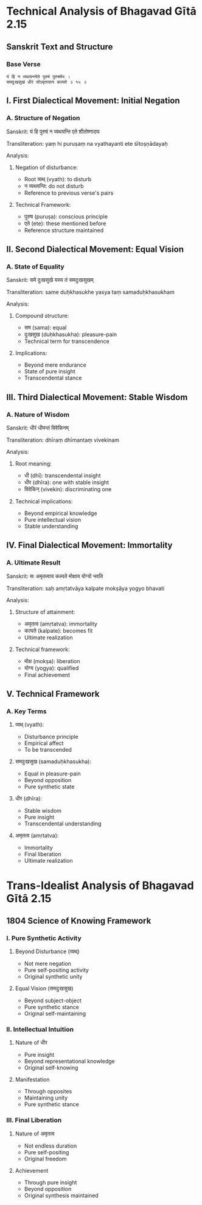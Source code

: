 # Technical Analysis of Bhagavad Gītā 2.15

## Sanskrit Text and Structure

### Base Verse
```sanskrit
यं हि न व्यथयन्त्येते पुरुषं पुरुषर्षभ ।
समदुःखसुखं धीरं सोऽमृतत्वाय कल्पते ॥ १५ ॥
```

## I. First Dialectical Movement: Initial Negation

### A. Structure of Negation
Sanskrit:
यं हि पुरुषं न व्यथयन्ति एते शीतोष्णादयः

Transliteration:
yaṃ hi puruṣaṃ na vyathayanti ete śītoṣṇādayaḥ

Analysis:
1. Negation of disturbance:
   - Root व्यथ् (vyath): to disturb
   - न व्यथयन्ति: do not disturb
   - Reference to previous verse's pairs

2. Technical Framework:
   - पुरुष (puruṣa): conscious principle
   - एते (ete): these mentioned before
   - Reference structure maintained

## II. Second Dialectical Movement: Equal Vision

### A. State of Equality
Sanskrit:
समे दुःखसुखे यस्य तं समदुःखसुखम्

Transliteration:
same duḥkhasukhe yasya taṃ samaduḥkhasukham

Analysis:
1. Compound structure:
   - सम (sama): equal
   - दुःखसुख (duḥkhasukha): pleasure-pain
   - Technical term for transcendence

2. Implications:
   - Beyond mere endurance
   - State of pure insight
   - Transcendental stance

## III. Third Dialectical Movement: Stable Wisdom

### A. Nature of Wisdom
Sanskrit:
धीरं धीमन्तं विवेकिनम्

Transliteration:
dhīraṃ dhīmantaṃ vivekinam

Analysis:
1. Root meaning:
   - धी (dhī): transcendental insight
   - धीर (dhīra): one with stable insight
   - विवेकिन् (vivekin): discriminating one

2. Technical implications:
   - Beyond empirical knowledge
   - Pure intellectual vision
   - Stable understanding

## IV. Final Dialectical Movement: Immortality

### A. Ultimate Result
Sanskrit:
सः अमृतत्वाय कल्पते मोक्षाय योग्यो भवति

Transliteration:
saḥ amṛtatvāya kalpate mokṣāya yogyo bhavati

Analysis:
1. Structure of attainment:
   - अमृतत्व (amṛtatva): immortality
   - कल्पते (kalpate): becomes fit
   - Ultimate realization

2. Technical framework:
   - मोक्ष (mokṣa): liberation
   - योग्य (yogya): qualified
   - Final achievement

## V. Technical Framework

### A. Key Terms
1. व्यथ् (vyath):
   - Disturbance principle
   - Empirical affect
   - To be transcended

2. समदुःखसुख (samaduḥkhasukha):
   - Equal in pleasure-pain
   - Beyond opposition
   - Pure synthetic state

3. धीर (dhīra):
   - Stable wisdom
   - Pure insight
   - Transcendental understanding

4. अमृतत्व (amṛtatva):
   - Immortality
   - Final liberation
   - Ultimate realization

# Trans-Idealist Analysis of Bhagavad Gītā 2.15

## 1804 Science of Knowing Framework

### I. Pure Synthetic Activity

1. Beyond Disturbance (व्यथ्)
   - Not mere negation
   - Pure self-positing activity
   - Original synthetic unity

2. Equal Vision (समदुःखसुख)
   - Beyond subject-object
   - Pure synthetic stance
   - Original self-maintaining

### II. Intellectual Intuition

1. Nature of धीर
   - Pure insight
   - Beyond representational knowledge
   - Original self-knowing

2. Manifestation
   - Through opposites
   - Maintaining unity
   - Pure synthetic stance

### III. Final Liberation

1. Nature of अमृतत्व
   - Not endless duration
   - Pure self-positing
   - Original freedom

2. Achievement
   - Through pure insight
   - Beyond opposition
   - Original synthesis maintained

